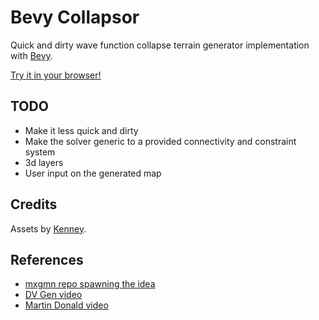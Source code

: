 # Bevy Collapsor

Quick and dirty wave function collapse terrain generator implementation with [Bevy](https://bevyengine.org/).

[Try it in your browser!](https://plule.github.io/bevy-collapsor/)

## TODO

 - Make it less quick and dirty
 - Make the solver generic to a provided connectivity and constraint system
 - 3d layers
 - User input on the generated map

## Credits

Assets by [Kenney](https://kenney.nl/assets).

## References

 - [mxgmn repo spawning the idea](https://github.com/mxgmn/WaveFunctionCollapse)
 - [DV Gen video](https://www.youtube.com/watch?v=20KHNA9jTsE)
 - [Martin Donald video](https://www.youtube.com/watch?v=2SuvO4Gi7uY)


